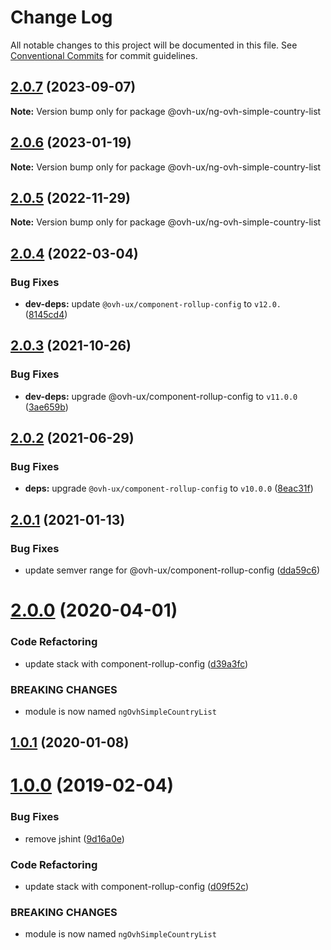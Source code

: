 # Change Log

All notable changes to this project will be documented in this file.
See [Conventional Commits](https://conventionalcommits.org) for commit guidelines.

## [2.0.7](https://github.com/ovh/manager/compare/@ovh-ux/ng-ovh-simple-country-list@2.0.6...@ovh-ux/ng-ovh-simple-country-list@2.0.7) (2023-09-07)

**Note:** Version bump only for package @ovh-ux/ng-ovh-simple-country-list





## [2.0.6](https://github.com/ovh/manager/compare/@ovh-ux/ng-ovh-simple-country-list@2.0.5...@ovh-ux/ng-ovh-simple-country-list@2.0.6) (2023-01-19)

**Note:** Version bump only for package @ovh-ux/ng-ovh-simple-country-list





## [2.0.5](https://github.com/ovh/manager/compare/@ovh-ux/ng-ovh-simple-country-list@2.0.4...@ovh-ux/ng-ovh-simple-country-list@2.0.5) (2022-11-29)

**Note:** Version bump only for package @ovh-ux/ng-ovh-simple-country-list





## [2.0.4](https://github.com/ovh/manager/compare/@ovh-ux/ng-ovh-simple-country-list@2.0.3...@ovh-ux/ng-ovh-simple-country-list@2.0.4) (2022-03-04)


### Bug Fixes

* **dev-deps:** update `@ovh-ux/component-rollup-config` to `v12.0.` ([8145cd4](https://github.com/ovh/manager/commit/8145cd44a34cec071db4b5267182705625951077))



## [2.0.3](https://github.com/ovh/manager/compare/@ovh-ux/ng-ovh-simple-country-list@2.0.2...@ovh-ux/ng-ovh-simple-country-list@2.0.3) (2021-10-26)


### Bug Fixes

* **dev-deps:** upgrade @ovh-ux/component-rollup-config to `v11.0.0` ([3ae659b](https://github.com/ovh/manager/commit/3ae659bea59244fd5660375b9dac52055cc374b0))



## [2.0.2](https://github.com/ovh/manager/compare/@ovh-ux/ng-ovh-simple-country-list@2.0.1...@ovh-ux/ng-ovh-simple-country-list@2.0.2) (2021-06-29)


### Bug Fixes

* **deps:** upgrade `@ovh-ux/component-rollup-config` to `v10.0.0` ([8eac31f](https://github.com/ovh/manager/commit/8eac31f81e46d1570c131cf55788d6435842ab6d))



## [2.0.1](https://github.com/ovh/manager/compare/@ovh-ux/ng-ovh-simple-country-list@2.0.0...@ovh-ux/ng-ovh-simple-country-list@2.0.1) (2021-01-13)


### Bug Fixes

* update semver range for @ovh-ux/component-rollup-config ([dda59c6](https://github.com/ovh/manager/commit/dda59c6b71cb4ad9ab98f06a0bf995a7eb45a1d9))



# [2.0.0](https://github.com/ovh/manager/compare/@ovh-ux/ng-ovh-simple-country-list@1.0.1...@ovh-ux/ng-ovh-simple-country-list@2.0.0) (2020-04-01)


### Code Refactoring

* update stack with component-rollup-config ([d39a3fc](https://github.com/ovh/manager/commit/d39a3fcf549db27cdd163ea493fca04b11127dda))


### BREAKING CHANGES

* module is now named `ngOvhSimpleCountryList`



## [1.0.1](https://github.com/ovh-ux/ng-ovh-simple-country-list/compare/v1.0.0...v1.0.1) (2020-01-08)



# [1.0.0](https://github.com/ovh-ux/ng-ovh-simple-country-list/compare/0.0.9...1.0.0) (2019-02-04)


### Bug Fixes

* remove jshint ([9d16a0e](https://github.com/ovh-ux/ng-ovh-simple-country-list/commit/9d16a0e))


### Code Refactoring

* update stack with component-rollup-config ([d09f52c](https://github.com/ovh-ux/ng-ovh-simple-country-list/commit/d09f52c))


### BREAKING CHANGES

* module is now named `ngOvhSimpleCountryList`
